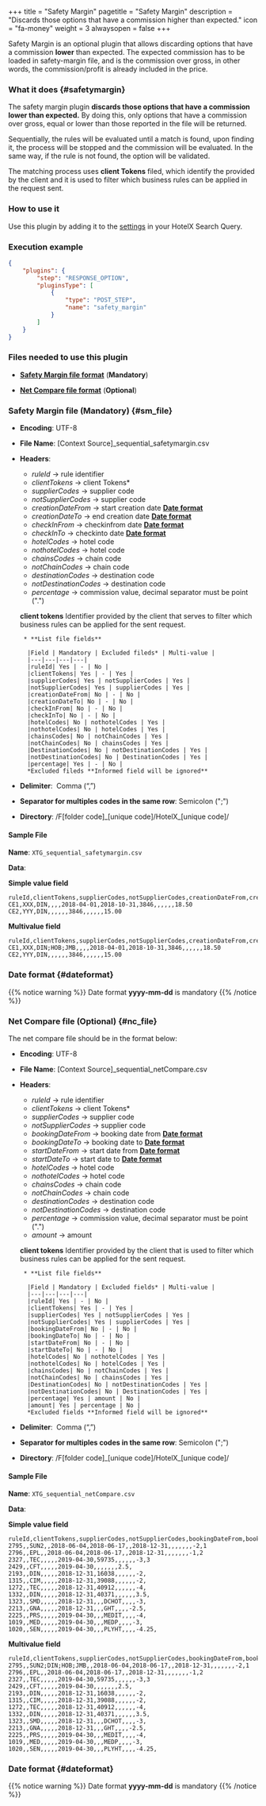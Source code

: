 +++
title = "Safety Margin"
pagetitle = "Safety Margin"
description = "Discards those options that have a commission higher than expected."
icon = "fa-money"
weight = 3
alwaysopen = false
+++

Safety Margin is an optional plugin that allows discarding options that have a commission **lower** than expected. The expected commission has to be loaded in safety-margin file, and is the commission over gross, in other words, the commission/profit is already included in the price.

### What it does {#safetymargin}

The safety margin plugin **discards those options that have a commission lower than expected.** By doing this, only options that have a commission over gross, equal or lower than those reported in the file will be returned.

Sequentially, the rules will be evaluated until a match is found, upon finding it, the process will be stopped and the commission will be evaluated. In the same way, if the rule is not found, the option will be validated.  

The matching process uses **client Tokens** filed, which identify the provided by the client and it is used to filter which business rules can be applied in the request sent.

### How to use it

Use this plugin by adding it to the [settings](https://docs.travelgatex.com/connectiontypesbuyers/hotel-x/concepts/advancedconcepts/settings/) in your HotelX Search Query.

### Execution example

```json
{
    "plugins": {
        "step": "RESPONSE_OPTION",
        "pluginsType": [
            {
                "type": "POST_STEP",
                "name": "safety_margin"
            }
        ]
    }
}
```

### Files needed to use this plugin

* [**Safety Margin file format**](#sm_file) (**Mandatory**)

* [**Net Compare file format**](#nc_file) (**Optional**)

### Safety Margin file (**Mandatory**) {#sm_file}

* **Encoding**: UTF-8
* **File Name**: [Context Source]\_sequential_safetymargin.csv
* **Headers**:
    * _ruleId_  → rule identifier
    * _clientTokens_  → client Tokens*
    * _supplierCodes_  → supplier code
    * _notSupplierCodes_  → supplier code
    * _creationDateFrom_  → start creation date [**Date format**](dateformat)
    * _creationDateTo_   → end creation date [**Date format**](#dateformat)
    * _checkInFrom_  → checkinfrom date [**Date format**](#dateformat)
    * _checkInTo_  → checkinto date [**Date format**](#dateformat)
    * _hotelCodes_  → hotel code
    * _nothotelCodes_  → hotel code
    * _chainsCodes_  → chain code
    * _notChainCodes_  → chain code
    * _destinationCodes_  → destination code
    * _notDestinationCodes_  → destination code
    * _percentage_  → commission value, decimal separator must be point (".")  

    **client tokens** Identifier provided by the client that serves to filter which business rules can be applied for the sent request.
    
       * **List file fields** 
  
        |Field | Mandatory | Excluded fileds* | Multi-value |
        |---|---|---|---|
        |ruleId| Yes | - | No |
        |clientTokens| Yes | - | Yes |
        |supplierCodes| Yes | notSupplierCodes | Yes |
        |notSupplierCodes| Yes | supplierCodes | Yes |
        |creationDateFrom| No | - | No |
        |creationDateTo| No | - | No |
        |checkInFrom| No | - | No |
        |checkInTo| No | - | No |
        |hotelCodes| No | nothotelCodes | Yes |
        |nothotelCodes| No | hotelCodes | Yes |
        |chainsCodes| No | notChainCodes | Yes |
        |notChainCodes| No | chainsCodes | Yes |
        |DestinationCodes| No | notDestinationCodes | Yes |
        |notDestinationCodes| No | DestinationCodes | Yes |
        |percentage| Yes | - | No |
        *Excluded fileds **Informed field will be ignored**

* **Delimiter**:  Comma (“,”)
* **Separator for multiples codes in the same row**: Semicolon (";")
* **Directory**: /F[folder code]\_[unique code]/HotelX\_[unique code]/

#### Sample File

**Name**: `XTG_sequential_safetymargin.csv`

**Data**:

**Simple value field**
```csv
ruleId,clientTokens,supplierCodes,notSupplierCodes,creationDateFrom,creationDateTo,checkInFrom,checkInTo,hotelCodes,notHotelCodes,chainCodes,notChainCodes,destinationCodes,notDestinationCodes,percentage
CE1,XXX,DIN,,,,2018-04-01,2018-10-31,3846,,,,,,18.50
CE2,YYY,DIN,,,,,,3846,,,,,,15.00
```

**Multivalue field**
```csv
ruleId,clientTokens,supplierCodes,notSupplierCodes,creationDateFrom,creationDateTo,checkInFrom,checkInTo,hotelCodes,notHotelCodes,chainCodes,notChainCodes,destinationCodes,notDestinationCodes,percentage
CE1,XXX,DIN;HOB;JMB,,,,2018-04-01,2018-10-31,3846,,,,,,18.50
CE2,YYY,DIN,,,,,,3846,,,,,,15.00
```

### **Date format** {#dateformat}
{{% notice warning %}}
Date format **yyyy-mm-dd** is mandatory
{{% /notice %}}


### Net Compare file (**Optional**) {#nc_file}

The net compare file should be in the format below:

* **Encoding**: UTF-8
* **File Name**: [Context Source]\_sequential_netCompare.csv
* **Headers**:
    * _ruleId_  → rule identifier
    * _clientTokens_  → client Tokens*
    * _supplierCodes_  → supplier code
    * _notSupplierCodes_  → supplier code
    * _bookingDateFrom_  → booking date from [**Date format**](#dateformat)
    * _bookingDateTo_   → booking date to [**Date format**](#dateformat)
    * _startDateFrom_  → start date from [**Date format**](#dateformat)
    * _startDateTo_  → start date to [**Date format**](#dateformat)
    * _hotelCodes_  → hotel code
    * _nothotelCodes_  → hotel code
    * _chainsCodes_  → chain code
    * _notChainCodes_  → chain code
    * _destinationCodes_  → destination code
    * _notDestinationCodes_  → destination code
    * _percentage_  → commission value, decimal separator must be point (".") 
    * _amount_  → amount  

    **client tokens** Identifier provided by the client that is used to filter which business rules can be applied for the sent request.
    
       * **List file fields** 
  
        |Field | Mandatory | Excluded fields* | Multi-value |
        |---|---|---|---|
        |ruleId| Yes | - | No |
        |clientTokens| Yes | - | Yes |
        |supplierCodes| Yes | notSupplierCodes | Yes |
        |notSupplierCodes| Yes | supplierCodes | Yes |
        |bookingDateFrom| No | - | No |
        |bookingDateTo| No | - | No |
        |startDateFrom| No | - | No |
        |startDateTo| No | - | No |
        |hotelCodes| No | nothotelCodes | Yes |
        |nothotelCodes| No | hotelCodes | Yes |
        |chainsCodes| No | notChainCodes | Yes |
        |notChainCodes| No | chainsCodes | Yes |
        |DestinationCodes| No | notDestinationCodes | Yes |
        |notDestinationCodes| No | DestinationCodes | Yes |
        |percentage| Yes | amount | No |
        |amount| Yes | percentage | No |
        *Excluded fields **Informed field will be ignored**

* **Delimiter**:  Comma (“,”)
* **Separator for multiples codes in the same row**: Semicolon (";")
* **Directory**: /F[folder code]\_[unique code]/HotelX\_[unique code]/

#### Sample File

**Name**: `XTG_sequential_netCompare.csv`

**Data**:

**Simple value field**
```csv
ruleId,clientTokens,supplierCodes,notSupplierCodes,bookingDateFrom,bookingDateTo,startDateFrom,startDateTo,hotelCodes,notHotelCodes,chainCodes,notChainCodes,destinationCodes,notDestinationCodes,percentage,amount
2795,,SUN2,,2018-06-04,2018-06-17,,2018-12-31,,,,,,,-2,1
2796,,EPL,,2018-06-04,2018-06-17,,2018-12-31,,,,,,,-1,2
2327,,TEC,,,,,2019-04-30,59735,,,,,,-3,3
2429,,CFT,,,,,2019-04-30,,,,,,,2.5,
2193,,DIN,,,,,2018-12-31,16038,,,,,,-2,
1315,,CIM,,,,,2018-12-31,39088,,,,,,-2,
1272,,TEC,,,,,2018-12-31,40912,,,,,,-4,
1332,,DIN,,,,,2018-12-31,40371,,,,,,3.5,
1323,,SMD,,,,,2018-12-31,,,DCHOT,,,,-3,
2213,,GNA,,,,,2018-12-31,,,GHT,,,,-2.5,
2225,,PRS,,,,,2019-04-30,,,MEDIT,,,,-4,
1019,,MED,,,,,2019-04-30,,,MEDP,,,,-3,
1020,,SEN,,,,,2019-04-30,,,PLYHT,,,,-4.25,
```

**Multivalue field**
```csv
ruleId,clientTokens,supplierCodes,notSupplierCodes,bookingDateFrom,bookingDateTo,startDateFrom,startDateTo,hotelCodes,notHotelCodes,chainCodes,notChainCodes,destinationCodes,notDestinationCodes,percentage,amount
2795,,SUN2;DIN;HOB;JMB,,2018-06-04,2018-06-17,,2018-12-31,,,,,,,-2,1
2796,,EPL,,2018-06-04,2018-06-17,,2018-12-31,,,,,,,-1,2
2327,,TEC,,,,,2019-04-30,59735,,,,,,-3,3
2429,,CFT,,,,,2019-04-30,,,,,,,2.5,
2193,,DIN,,,,,2018-12-31,16038,,,,,,-2,
1315,,CIM,,,,,2018-12-31,39088,,,,,,-2,
1272,,TEC,,,,,2018-12-31,40912,,,,,,-4,
1332,,DIN,,,,,2018-12-31,40371,,,,,,3.5,
1323,,SMD,,,,,2018-12-31,,,DCHOT,,,,-3,
2213,,GNA,,,,,2018-12-31,,,GHT,,,,-2.5,
2225,,PRS,,,,,2019-04-30,,,MEDIT,,,,-4,
1019,,MED,,,,,2019-04-30,,,MEDP,,,,-3,
1020,,SEN,,,,,2019-04-30,,,PLYHT,,,,-4.25,
```

### **Date format** {#dateformat}
{{% notice warning %}}
Date format **yyyy-mm-dd** is mandatory
{{% /notice %}}
